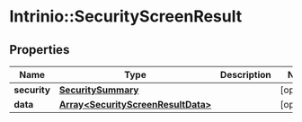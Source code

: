 # Intrinio::SecurityScreenResult

## Properties
Name | Type | Description | Notes
------------ | ------------- | ------------- | -------------
**security** | [**SecuritySummary**](SecuritySummary.md) |  | [optional] 
**data** | [**Array&lt;SecurityScreenResultData&gt;**](SecurityScreenResultData.md) |  | [optional] 



